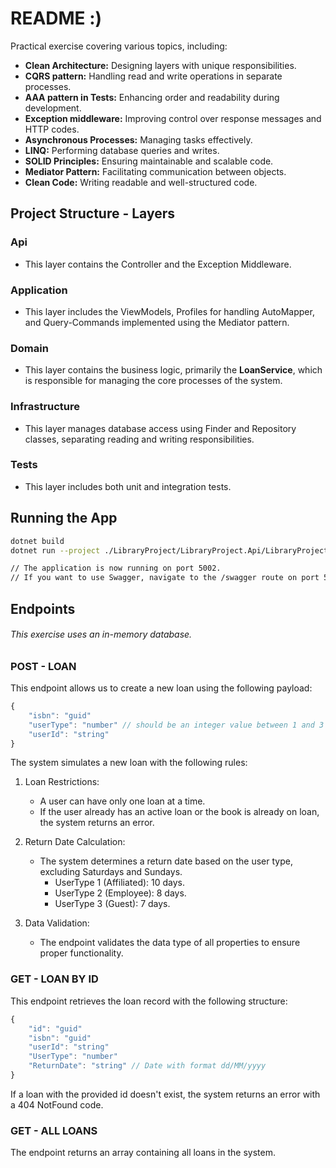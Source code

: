 # README :)

Practical exercise covering various topics, including:

- **Clean Architecture:** Designing layers with unique responsibilities.
- **CQRS pattern:** Handling read and write operations in separate processes.
- **AAA pattern in Tests:** Enhancing order and readability during development.
- **Exception middleware:** Improving control over response messages and HTTP codes.
- **Asynchronous Processes:** Managing tasks effectively.
- **LINQ:** Performing database queries and writes.
- **SOLID Principles:** Ensuring maintainable and scalable code.
- **Mediator Pattern:** Facilitating communication between objects.
- **Clean Code:** Writing readable and well-structured code.

## Project Structure - Layers
### Api
- This layer contains the Controller and the Exception Middleware.
 
### Application
- This layer includes the ViewModels, Profiles for handling AutoMapper, and Query-Commands implemented using the Mediator pattern.

### Domain
- This layer contains the business logic, primarily the **LoanService**, which is responsible for managing the core processes of the system.

### Infrastructure
- This layer manages database access using Finder and Repository classes, separating reading and writing responsibilities.

### Tests
- This layer includes both unit and integration tests.

## Running the App
```sh
dotnet build
dotnet run --project ./LibraryProject/LibraryProject.Api/LibraryProject.Api.csproj

// The application is now running on port 5002.
// If you want to use Swagger, navigate to the /swagger route on port 5002.
```

## Endpoints
###### This exercise uses an in-memory database.

### POST - LOAN
This endpoint allows us to create a new loan using the following payload:

```javascript
{
    "isbn": "guid"
    "userType": "number" // should be an integer value between 1 and 3
    "userId": "string"
}
```

The system simulates a new loan with the following rules:

1. Loan Restrictions:

    - A user can have only one loan at a time.
    - If the user already has an active loan or the book is already on loan, the system returns an error.

2. Return Date Calculation:

    - The system determines a return date based on the user type, excluding Saturdays and Sundays.
        - UserType 1 (Affiliated): 10 days.
        - UserType 2 (Employee): 8 days.
        - UserType 3 (Guest): 7 days.

3. Data Validation:

    - The endpoint validates the data type of all properties to ensure proper functionality.

### GET - LOAN BY ID
This endpoint retrieves the loan record with the following structure:

```javascript
{
    "id": "guid"
    "isbn": "guid"
    "userId": "string"
    "UserType": "number"
    "ReturnDate": "string" // Date with format dd/MM/yyyy
}
```

If a loan with the provided id doesn't exist, the system returns an error with a 404 NotFound code.

### GET - ALL LOANS
The endpoint returns an array containing all loans in the system.


